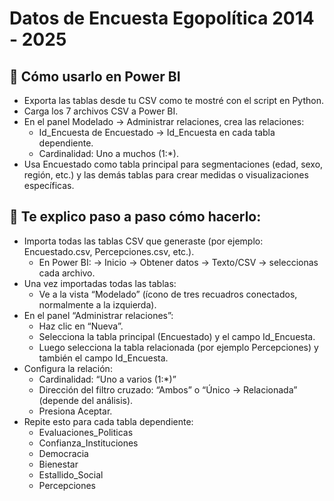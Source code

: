 # Datos de Encuesta Egopolítica 2014 - 2025

## 🧠 Cómo usarlo en Power BI

- Exporta las tablas desde tu CSV como te mostré con el script en Python.
- Carga los 7 archivos CSV a Power BI.
- En el panel Modelado → Administrar relaciones, crea las relaciones:
    - Id_Encuesta de Encuestado → Id_Encuesta en cada tabla dependiente.
    - Cardinalidad: Uno a muchos (1:*).
- Usa Encuestado como tabla principal para segmentaciones (edad, sexo, región, etc.) y las demás tablas para crear medidas o visualizaciones específicas.

## 🧭 Te explico paso a paso cómo hacerlo:
- Importa todas las tablas CSV que generaste (por ejemplo: Encuestado.csv, Percepciones.csv, etc.).
    - En Power BI: → Inicio → Obtener datos → Texto/CSV → seleccionas cada archivo.
- Una vez importadas todas las tablas:
    - Ve a la vista “Modelado” (ícono de tres recuadros conectados, normalmente a la izquierda).
- En el panel “Administrar relaciones”:
    - Haz clic en “Nueva”.
    - Selecciona la tabla principal (Encuestado) y el campo Id_Encuesta.
    - Luego selecciona la tabla relacionada (por ejemplo Percepciones) y también el campo Id_Encuesta.
- Configura la relación:
    - Cardinalidad: “Uno a varios (1:*)”
    - Dirección del filtro cruzado: “Ambos” o “Único → Relacionada” (depende del análisis).
    - Presiona Aceptar.
- Repite esto para cada tabla dependiente:
    - Evaluaciones_Politicas
    - Confianza_Instituciones
    - Democracia
    - Bienestar
    - Estallido_Social
    - Percepciones